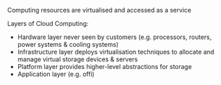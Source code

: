 
Computing resources are virtualised and accessed as a service

Layers of Cloud Computing:

- Hardware layer never seen by customers (e.g. processors, routers, power systems & cooling systems)
- Infrastructure layer deploys virtualisation techniques to allocate and manage virtual storage devices & servers
- Platform layer provides higher-level abstractions for storage
- Application layer (e.g. offi)
